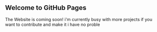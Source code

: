 ## Welcome to GitHub Pages

The Website is coming soon! i'm currently busy with more projects if you want to contribute and make it i have no proble

